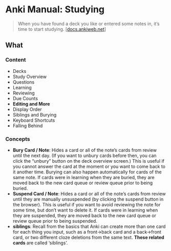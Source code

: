 # Anki Manual: Studying

>  When you have found a deck you like or entered some notes in, it’s time to start studying. [[docs.ankiweb.net](https://docs.ankiweb.net/#/studying)]

## What 

### Content 

* Decks
* Study Overview
* Questions
* Learning
* Reviewing
* Due Counts
* **Editing and More**
* Display Order
* Siblings and Burying
* Keyboard Shortcuts
* Falling Behind

### Concepts

* **Bury Card / Note**: Hides a card or all of the note’s cards from review until the next day. (If you want to unbury cards before then, you can click the “unbury” button on the deck overview screen.) This is useful if you cannot answer the card at the moment or you want to come back to it another time. Burying can also happen automatically for cards of the same note. If cards were in learning when they are buried, they are moved back to the new card queue or review queue prior to being buried.
* **Suspend Card / Note**: Hides a card or all of the note’s cards from review until they are manually unsuspended (by clicking the suspend button in the browser). This is useful if you want to avoid reviewing the note for some time, but don’t want to delete it. If cards were in learning when they are suspended, they are moved back to the new card queue or review queue prior to being suspended.
* **siblings**: Recall from the basics that Anki can create more than one card for each thing you input, such as a front→back card and a back→front card, or two different cloze deletions from the same text. **These related cards** are called ‘siblings’.

